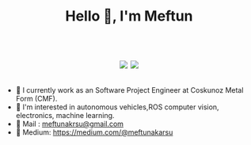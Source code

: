 
<h1 align="center">Hello 👋, I'm Meftun <br /><br /> 
 

[![](https://img.shields.io/badge/linkedin-%230077B5.svg?&style=for-the-badge&logo=linkedin&logoColor=white)](https://www.linkedin.com/in/meftunakarsu/)
[![](https://img.shields.io/badge/instagram-%23E4405F.svg?&style=for-the-badge&logo=instagram&logoColor=white)](https://www.instagram.com/mftnakrsu/)

</h1>


- 🔭 I currently work as an Software Project Engineer at Coskunoz Metal Form (CMF).
- 🚒 I'm interested in autonomous vehicles,ROS computer vision, electronics, machine learning. 
- 📝 Mail :   meftunakrsu@gmail.com
- 📝 Medium:  https://medium.com/@meftunakarsu
 
 

